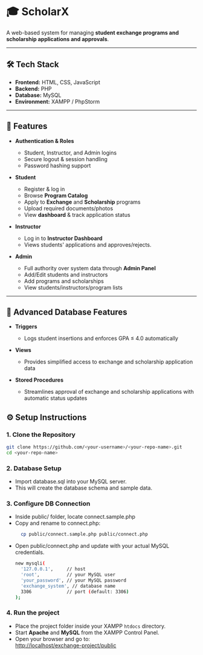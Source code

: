 # 🎓 ScholarX  

A web-based system for managing **student exchange programs and scholarship applications and approvals**.  

---

## 🛠️ Tech Stack
- **Frontend:** HTML, CSS, JavaScript
- **Backend:** PHP 
- **Database:** MySQL 
- **Environment:** XAMPP / PhpStorm  

---

## 🚀 Features
- **Authentication & Roles**
  - Student, Instructor, and Admin logins
  - Secure logout & session handling
  - Password hashing support

- **Student**
  - Register & log in
  - Browse **Program Catalog**
  - Apply to **Exchange** and **Scholarship** programs
  - Upload required documents/photos
  - View **dashboard** & track application status

- **Instructor**
  - Log in to **Instructor Dashboard**
  - Views students' applications and approves/rejects.

- **Admin**
  - Full authority over system data through **Admin Panel**
  - Add/Edit students and instructors
  - Add programs and scholarships 
  - View students/instructors/program lists
---

## 🌟 Advanced Database Features

- **Triggers**
  - Logs student insertions and enforces GPA ≤ 4.0 automatically

- **Views**
  - Provides simplified access to exchange and scholarship application data

- **Stored Procedures**
  - Streamlines approval of exchange and scholarship applications with automatic status updates

## ⚙️ Setup Instructions  

### 1. Clone the Repository  
```bash
git clone https://github.com/<your-username>/<your-repo-name>.git
cd <your-repo-name>
```

### 2. Database Setup
- Import database.sql into your MySQL server.
- This will create the database schema and sample data.

### 3. Configure DB Connection
- Inside public/ folder, locate connect.sample.php
- Copy and rename to connect.php:
  ```bash
    cp public/connect.sample.php public/connect.php
  ```
- Open public/connect.php and update with your actual MySQL credentials.
  ```bash
  new mysqli(
    '127.0.0.1',     // host
    'root',          // your MySQL user
    'your_password', // your MySQL password
    'exchange_system', // database name
    3306             // port (default: 3306)
  );
  ```

### 4. Run the project
- Place the project folder inside your XAMPP `htdocs` directory.  
- Start **Apache** and **MySQL** from the XAMPP Control Panel.  
- Open your browser and go to:  
  [http://localhost/exchange-project/public](http://localhost/exchange-project/public)  
